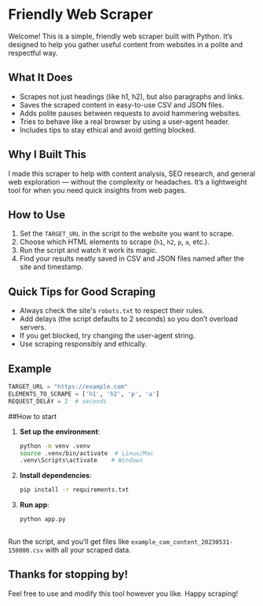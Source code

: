 
# Friendly Web Scraper 

Welcome! This is a simple, friendly web scraper built with Python. It’s designed to help you gather useful content from websites in a polite and respectful way.

## What It Does

- Scrapes not just headings (like h1, h2), but also paragraphs and links.
- Saves the scraped content in easy-to-use CSV and JSON files.
- Adds polite pauses between requests to avoid hammering websites.
- Tries to behave like a real browser by using a user-agent header.
- Includes tips to stay ethical and avoid getting blocked.

## Why I Built This

I made this scraper to help with content analysis, SEO research, and general web exploration — without the complexity or headaches. It’s a lightweight tool for when you need quick insights from web pages.

## How to Use

1. Set the `TARGET_URL` in the script to the website you want to scrape.
2. Choose which HTML elements to scrape (`h1`, `h2`, `p`, `a`, etc.).
3. Run the script and watch it work its magic.
4. Find your results neatly saved in CSV and JSON files named after the site and timestamp.

## Quick Tips for Good Scraping

- Always check the site's `robots.txt` to respect their rules.
- Add delays (the script defaults to 2 seconds) so you don’t overload servers.
- If you get blocked, try changing the user-agent string.
- Use scraping responsibly and ethically.

## Example

```python
TARGET_URL = "https://example.com"
ELEMENTS_TO_SCRAPE = ['h1', 'h2', 'p', 'a']
REQUEST_DELAY = 2  # seconds
```
##How to start

1. **Set up the environment**:
   ```bash
   python -m venv .venv
   source .venv/bin/activate  # Linux/Mac
   .venv\Scripts\activate    # Windows

2. **Install dependencies**:
   ```bash
   pip install -r requirements.txt

3. **Run app**:
   ```bash
   python app.py
  

Run the script, and you’ll get files like `example_com_content_20230531-150000.csv` with all your scraped data.

## Thanks for stopping by!

Feel free to use and modify this tool however you like. Happy scraping! 
